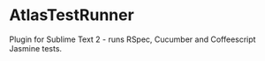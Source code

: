AtlasTestRunner
===============

Plugin for Sublime Text 2 - runs RSpec, Cucumber and Coffeescript Jasmine tests.